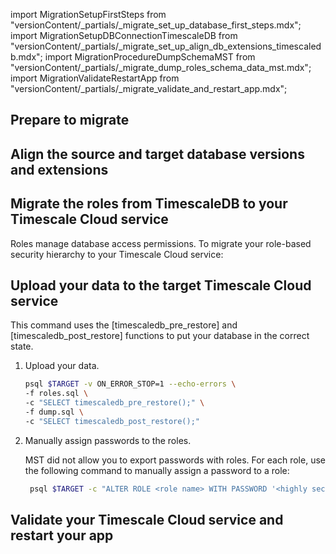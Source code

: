 import MigrationSetupFirstSteps from "versionContent/_partials/_migrate_set_up_database_first_steps.mdx";
import MigrationSetupDBConnectionTimescaleDB from "versionContent/_partials/_migrate_set_up_align_db_extensions_timescaledb.mdx";
import MigrationProcedureDumpSchemaMST from "versionContent/_partials/_migrate_dump_roles_schema_data_mst.mdx";
import MigrationValidateRestartApp from "versionContent/_partials/_migrate_validate_and_restart_app.mdx";

## Prepare to migrate
<Procedure>

<MigrationSetupFirstSteps />

</Procedure>

## Align the source and target database versions and extensions
<Procedure>

<MigrationSetupDBConnectionTimescaleDB />

</Procedure>

## Migrate the roles from TimescaleDB to your Timescale Cloud service

Roles manage database access permissions. To migrate your role-based security hierarchy to your Timescale Cloud service:
<Procedure>

<MigrationProcedureDumpSchemaMST />

</Procedure>

## Upload your data to the target Timescale Cloud service

This command uses the [timescaledb_pre_restore] and [timescaledb_post_restore] functions to put your database in the
correct state.

<Procedure>

1. Upload your data.
   ```bash
   psql $TARGET -v ON_ERROR_STOP=1 --echo-errors \
   -f roles.sql \
   -c "SELECT timescaledb_pre_restore();" \
   -f dump.sql \
   -c "SELECT timescaledb_post_restore();"
   ```
1. Manually assign passwords to the roles.

   MST did not allow you to export passwords with roles. For each role, use the following command to manually
   assign a password to a role:

   ```bash
    psql $TARGET -c "ALTER ROLE <role name> WITH PASSWORD '<highly secure password>';"
    ```

</Procedure>

## Validate your Timescale Cloud service and restart your app
<Procedure>

<MigrationValidateRestartApp />

</Procedure>
